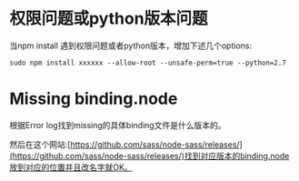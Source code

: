 # 权限问题或python版本问题

当npm install 遇到权限问题或者python版本，增加下述几个options:

```
sudo npm install xxxxxx --allow-root --unsafe-perm=true --python=2.7
```

# Missing binding.node

根据Error log找到missing的具体binding文件是什么版本的。

然后在这个网站:[https://github.com/sass/node-sass/releases/](https://github.com/sass/node-sass/releases/)找到对应版本的binding.node放到对应的位置并且改名字就OK。